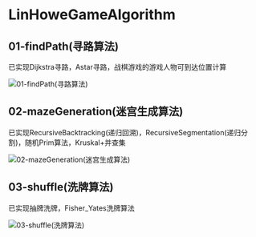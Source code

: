 # LinHoweGameAlgorithm

## 01-findPath(寻路算法)

已实现Dijkstra寻路，Astar寻路，战棋游戏的游戏人物可到达位置计算

![01-findPath(寻路算法)](http://i4.bvimg.com/648238/93dcd20dfabb8ec7.gif)

## 02-mazeGeneration(迷宫生成算法)

已实现RecursiveBacktracking(递归回溯)，RecursiveSegmentation(递归分割)，随机Prim算法，Kruskal+并查集

![02-mazeGeneration(迷宫生成算法)](http://i4.bvimg.com/648238/1d9564a1544931b4.gif)



## 03-shuffle(洗牌算法)

已实现抽牌洗牌，Fisher_Yates洗牌算法

![03-shuffle(洗牌算法)](http://i4.bvimg.com/648238/6e6e550f61d8b7c6.gif)

